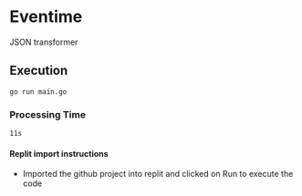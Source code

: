 # Eventime

JSON transformer

## Execution

```
go run main.go
```

### Processing Time

```
11s
```

#### Replit import instructions

- Imported the github project into replit and clicked on Run to execute the code
